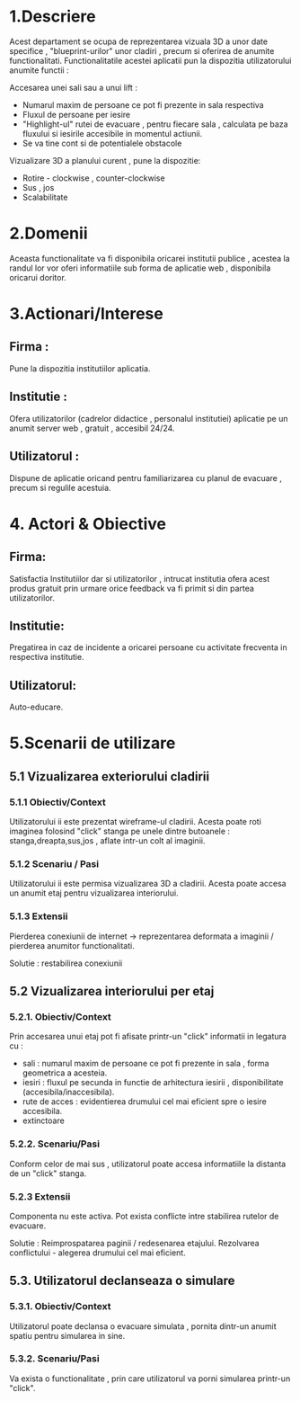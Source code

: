 # 1.Descriere
Acest departament se ocupa de reprezentarea vizuala 3D a unor date specifice ,  "blueprint-urilor" unor cladiri , precum si oferirea de anumite functionalitati.
      Functionalitatile acestei aplicatii pun la dispozitia utilizatorului anumite functii :

Accesarea unei sali sau a unui lift :
* Numarul maxim de persoane ce pot fi prezente in sala respectiva
* Fluxul de persoane per iesire
* "Highlight-ul" rutei de evacuare , pentru fiecare sala , calculata pe baza fluxului si iesirile accesibile in momentul actiunii.
* Se va tine cont si de potentialele obstacole

Vizualizare 3D a planului curent , pune la dispozitie:

* Rotire - clockwise , counter-clockwise
* Sus , jos
* Scalabilitate

# 2.Domenii

Aceasta functionalitate va fi disponibila oricarei institutii publice , acestea la randul lor vor oferi informatiile sub forma de aplicatie web , disponibila oricarui doritor.

# 3.Actionari/Interese

## Firma :
Pune la dispozitia institutiilor  aplicatia.
## Institutie : 
Ofera utilizatorilor (cadrelor didactice , personalul institutiei) aplicatie pe un anumit server web , gratuit , accesibil 24/24.
## Utilizatorul : 
Dispune de aplicatie oricand pentru familiarizarea cu planul de evacuare , precum si regulile acestuia.

# 4. Actori & Obiective

## Firma: 
Satisfactia Institutiilor dar si utilizatorilor , intrucat institutia ofera acest produs gratuit prin urmare orice feedback va fi primit si din partea utilizatorilor.
## Institutie:
Pregatirea in caz de incidente a  oricarei persoane cu activitate frecventa in respectiva institutie.
## Utilizatorul: 
Auto-educare.

# 5.Scenarii de utilizare

##  5.1 Vizualizarea exteriorului cladirii

### 5.1.1 Obiectiv/Context

Utilizatorului ii este prezentat wireframe-ul cladirii.
Acesta poate roti imaginea folosind "click" stanga pe unele dintre butoanele : stanga,dreapta,sus,jos , aflate intr-un colt al imaginii. 

### 5.1.2 Scenariu / Pasi

Utilizatorului ii este permisa vizualizarea 3D a cladirii. Acesta poate accesa un anumit etaj pentru vizualizarea interiorului.

### 5.1.3 Extensii

Pierderea conexiunii de internet -> reprezentarea deformata a imaginii / pierderea anumitor functionalitati.

Solutie : restabilirea conexiunii 

## 5.2 Vizualizarea interiorului per etaj

### 5.2.1. 	Obiectiv/Context

Prin accesarea unui etaj pot fi afisate printr-un "click" informatii in legatura cu :

* sali :  numarul maxim de persoane ce pot fi prezente in sala , forma geometrica a acesteia.
* iesiri : fluxul pe secunda in functie de arhitectura iesirii , disponibilitate (accesibila/inaccesibila).
* rute de acces : evidentierea drumului cel mai eficient spre o iesire accesibila.
* extinctoare

### 5.2.2. Scenariu/Pasi

Conform celor de mai sus , utilizatorul poate accesa informatiile la distanta de un "click" stanga.

### 5.2.3 Extensii

Componenta nu este activa.
Pot exista conflicte intre stabilirea rutelor de evacuare.

Solutie : Reimprospatarea paginii / redesenarea etajului.
          Rezolvarea conflictului - alegerea drumului cel mai eficient.

## 5.3. Utilizatorul declanseaza o simulare

### 5.3.1. Obiectiv/Context

Utilizatorul poate declansa o evacuare simulata  , pornita dintr-un anumit spatiu pentru simularea in sine.

### 5.3.2. Scenariu/Pasi

Va exista o functionalitate , prin care utilizatorul va porni simularea printr-un "click".









